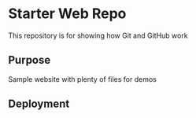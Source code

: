 # Starter Web Repo

This repository is for showing how Git and GitHub work

## Purpose

Sample website with plenty of files for demos

## Deployment 

